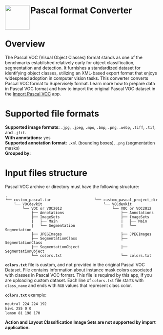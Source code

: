 <h1 align="left" style="border-bottom: 0"> <img align="left" src="https://github.com/supervisely-ecosystem/import-wizard-docs/assets/79905215/bd1113e2-b3a5-426a-892f-c747c2eda209" width="80">Pascal format Converter</h1>

<br>

# Overview

The Pascal VOC (Visual Object Classes) format stands as one of the benchmarks established relatively early for object classification, segmentation and detection. It furnishes a standardized dataset for identifying object classes, utilizing an XML-based export format that enjoys widespread adoption in computer vision tasks.
This converter converts Pascal VOC format to Supervisely format. Learn more how to prepare data in Pascal VOC format and how to import the original Pascal VOC dataset in the [Import Pascal VOC](https://ecosystem.supervisely.com/apps/import-pascal-voc) app.

# Supported file formats

**Supported image formats:** `.jpg`, `.jpeg`, `.mpo`, `.bmp`, `.png`, `.webp`, `.tiff`, `.tif`, and `.jfif`.<br>
**With annotations:** yes<br>
**Supported annotation format:** `.xml` (bounding boxes), `.png` (segmentation masks)<br>
**Grouped by:**

# Input files structure

Pascal VOC archive or directory must have the following structure:

```
.
└── custom_pascal.tar                    └── custom_pascal_project_dir
    └── VOCdevkit                            └── VOCdevkit
        └── VOC or VOC2012                       └── VOC or VOC2012
            ├── Annotations                          ├── Annotations
            ├── ImageSets                            ├── ImageSets
            |   ├── Main                             |   ├── Main
            |   └── Segmentation                     |   └── Segmentation
            ├── JPEGImages                           ├── JPEGImages
            ├── SegmentationClass                    ├── SegmentationClass
            ├── SegmentationObject                   ├── SegmentationObject
            └── colors.txt                           └── colors.txt
```

**`colors.txt`** file is custom, and not provided in the original Pascal VOC Dataset. File contains information about instance mask colors associated with classes in Pascal VOC format. This file is required by this app, if you are uploading custom dataset. Each line of `colors.txt` file starts with `class_name` and ends with `RGB` values that represent class color.

**`colors.txt`** example:

```txt
neutral 224 224 192
kiwi 255 0 0
lemon 81 198 170
```

**Action and Layout Classification Image Sets are not supported by import application.**
